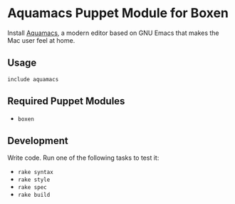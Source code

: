 # Aquamacs Puppet Module for Boxen

Install [Aquamacs](http://aquamacs.org/), a modern editor based on GNU Emacs that makes the Mac user feel at home.

## Usage

```puppet
include aquamacs
```

## Required Puppet Modules

* `boxen`

## Development

Write code. Run one of the following tasks to test it:
* `rake syntax`
* `rake style`
* `rake spec`
* `rake build`
